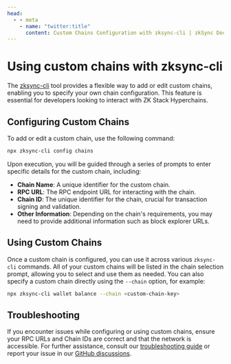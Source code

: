 ```yaml
---
head:
  - - meta
    - name: "twitter:title"
      content: Custom Chains Configuration with zksync-cli | zkSync Docs
---
```


# Using custom chains with zksync-cli

The [zksync-cli](../../zksync-cli/getting-started.md) tool provides a flexible way to add or edit custom chains, enabling you to specify your own chain configuration. This feature is essential for developers looking to interact with ZK Stack Hyperchains.

## Configuring Custom Chains

To add or edit a custom chain, use the following command:

```bash
npx zksync-cli config chains
```

Upon execution, you will be guided through a series of prompts to enter specific details for the custom chain, including:

- **Chain Name**: A unique identifier for the custom chain.
- **RPC URL**: The RPC endpoint URL for interacting with the chain.
- **Chain ID**: The unique identifier for the chain, crucial for transaction signing and validation.
- **Other Information**: Depending on the chain's requirements, you may need to provide additional information such as block explorer URLs.

## Using Custom Chains

Once a custom chain is configured, you can use it across various `zksync-cli` commands. All of your custom chains will be listed in the chain selection prompt, allowing you to select and use them as needed. You can also specify a custom chain directly using the `--chain` option, for example:

```bash
npx zksync-cli wallet balance --chain <custom-chain-key>
```

## Troubleshooting

If you encounter issues while configuring or using custom chains, ensure your RPC URLs and Chain IDs are correct and that the network is accessible. For further assistance, consult our [troubleshooting guide](../../zksync-cli/troubleshooting.md) or report your issue in our [GitHub discussions](https://github.com/zkSync-Community-Hub/zksync-developers/discussions/new?category=general).